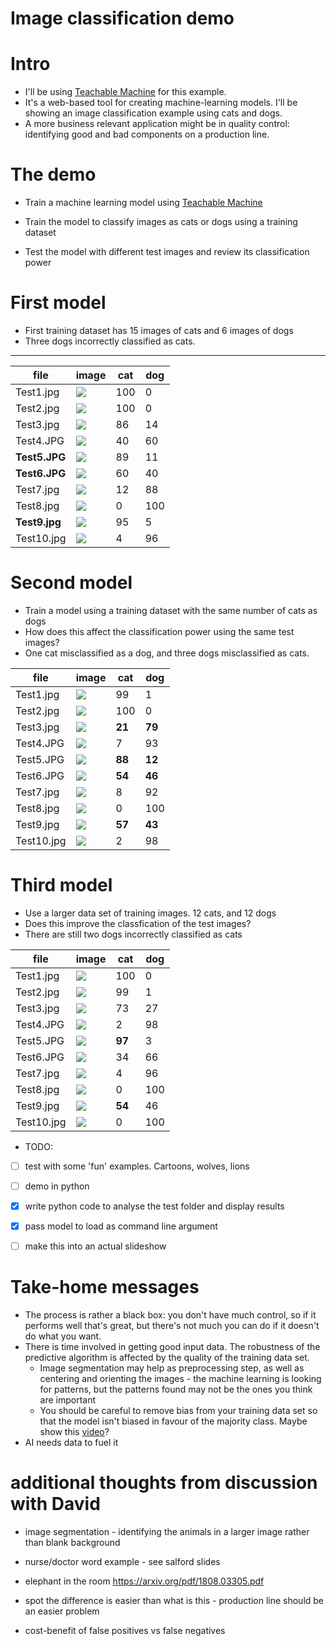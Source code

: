 # Image classification demo

# Intro

- I'll be using [Teachable Machine](https://teachablemachine.withgoogle.com/train/image) for this example.
- It's a web-based tool for creating machine-learning models. I'll be showing an image classification example using cats and dogs.
- A more business relevant application might be in quality control: identifying good and bad components on a production line.

# The demo

- Train a machine learning model using [Teachable Machine](https://teachablemachine.withgoogle.com/train) 

- Train the model to classify images as cats or dogs using a training dataset

- Test the model with different test images and review its classification power

# First model

- First training dataset has 15 images of cats and 6 images of dogs
- Three dogs incorrectly classified as cats.

---

| file          | image                     | cat | dog |
| ------------- | ------------------------- | --- | --- |
| Test1.jpg     | ![](../images/test-data/Test1.jpg)  | 100 | 0   |
| Test2.jpg     | ![](../images/test-data/Test2.jpg)  | 100 | 0   |
| Test3.jpg     | ![](../images/test-data/Test3.jpg)  | 86  | 14  |
| Test4.JPG     | ![](../images/test-data/Test4.JPG)  | 40  | 60  |
| **Test5.JPG** | ![](../images/test-data/Test5.JPG)  | 89  | 11  |
| **Test6.JPG** | ![](../images/test-data/Test6.JPG)  | 60  | 40  |
| Test7.jpg     | ![](../images/test-data/Test7.jpg)  | 12  | 88  |
| Test8.jpg     | ![](../images/test-data/Test8.jpg)  | 0   | 100 |
| **Test9.jpg** | ![](../images/test-data/Test9.jpg)  | 95  | 5   |
| Test10.jpg    | ![](../images/test-data/Test10.jpg) | 4   | 96  |

# Second model

- Train a model using a training dataset with the same number of cats as dogs
- How does this affect the classification power using the same test images?
- One cat misclassified as a dog, and three dogs misclassified as cats.

| file       | image                     | cat    | dog    |
| ---------- | ------------------------- | ------ | ------ |
| Test1.jpg  | ![](../images/test-data/Test1.jpg)  | 99     | 1      |
| Test2.jpg  | ![](../images/test-data/Test2.jpg)  | 100    | 0      |
| Test3.jpg  | ![](../images/test-data/Test3.jpg)  | **21** | **79** |
| Test4.JPG  | ![](../images/test-data/Test4.JPG)  | 7      | 93     |
| Test5.JPG  | ![](../images/test-data/Test5.JPG)  | **88** | **12** |
| Test6.JPG  | ![](../images/test-data/Test6.JPG)  | **54** | **46** |
| Test7.jpg  | ![](../images/test-data/Test7.jpg)  | 8      | 92     |
| Test8.jpg  | ![](../images/test-data/Test8.jpg)  | 0      | 100    |
| Test9.jpg  | ![](../images/test-data/Test9.jpg)  | **57** | **43** |
| Test10.jpg | ![](../images/test-data/Test10.jpg) | 2      | 98     |

# Third model

- Use a larger data set of training images. 12 cats, and 12 dogs
- Does this improve the classfication of the test images?
- There are still two dogs incorrectly classified as cats

| file       | image                     | cat    | dog |
| ---------- | ------------------------- | ------ | --- |
| Test1.jpg  | ![](../images/test-data/Test1.jpg)  | 100    | 0   |
| Test2.jpg  | ![](../images/test-data/Test2.jpg)  | 99     | 1   |
| Test3.jpg  | ![](../images/test-data/Test3.jpg)  | 73     | 27  |
| Test4.JPG  | ![](../images/test-data/Test4.JPG)  | 2      | 98  |
| Test5.JPG  | ![](../images/test-data/Test5.JPG)  | **97** | 3   |
| Test6.JPG  | ![](../images/test-data/Test6.JPG)  | 34     | 66  |
| Test7.jpg  | ![](../images/test-data/Test7.jpg)  | 4      | 96  |
| Test8.jpg  | ![](../images/test-data/Test8.jpg)  | 0      | 100 |
| Test9.jpg  | ![](../images/test-data/Test9.jpg)  | **54** | 46  |
| Test10.jpg | ![](../images/test-data/Test10.jpg) | 0      | 100 |

- TODO: 

- [ ] test with some 'fun' examples. Cartoons, wolves, lions

- [ ] demo in python

- [x] write python code to analyse the test folder and display results

- [x] pass model to load as command line argument

- [ ] make this into an actual slideshow

# Take-home messages

- The process is rather a black box: you don't have much control, so if it performs well that's great, but there's not much you can do if it doesn't do what you want.
- There is time involved in getting good input data. The robustness of the predictive algorithm is affected by the quality of the training data set.
  - Image segmentation may help as preprocessing step, as well as centering and orienting the images - the machine learning is looking for patterns, but the patterns found may not be the ones you think are important
  - You should be careful to remove bias from your training data set so that the model isn't biased in favour of the majority class. Maybe show this [video](https://youtu.be/59bMh59JQDo)?
- AI needs data to fuel it

# additional thoughts from discussion with David

- image segmentation - identifying the animals in a larger image rather than blank background

- nurse/doctor word example - see salford slides

- elephant in the room https://arxiv.org/pdf/1808.03305.pdf

- spot the difference is easier than what is this - production line should be an easier problem

- cost-benefit of false positives vs false negatives
